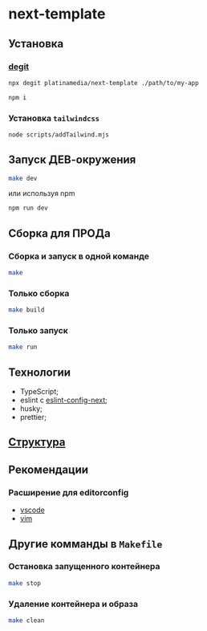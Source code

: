 # next-template

## Установка

### [degit](https://github.com/Rich-Harris/degit)

```bash
npx degit platinamedia/next-template ./path/to/my-app
```

```bash
npm i
```

### Установка `tailwindcss`

```bash
node scripts/addTailwind.mjs
```

## Запуск ДЕВ-окружения

```bash
make dev
```

или используя npm

```bash
npm run dev
```

## Сборка для ПРОДа

### Сборка и запуск в одной команде

```bash
make
```

### Только сборка

```bash
make build
```

### Только запуск

```bash
make run
```

## Технологии

- TypeScript;
- eslint c [eslint-config-next](https://npmjs.com/package/eslint-config-next);
- husky;
- prettier;

## [Структура](https://github.com/platinamedia/frontend_dock)

## Рекомендации

### Расширение для editorconfig

- [vscode](https://marketplace.visualstudio.com/items?itemName=EditorConfig.EditorConfig)
- [vim](https://github.com/editorconfig/editorconfig-vim)

## Другие комманды в `Makefile`

### Остановка запущенного контейнера

```bash
make stop
```

### Удаление контейнера и образа

```bash
make clean
```
